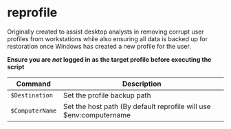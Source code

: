 # reprofile

Originally created to assist desktop analysts in removing corrupt user profiles from workstations while also ensuring all data is backed up for restoration once Windows has created a new profile for the user.

**Ensure you are _not_ logged in as the target profile before executing the script**

| Command | Description |
| --- | --- |
| `$Destination` | Set the profile backup path |
| `$ComputerName` | Set the host path (By default reprofile will use $env:computername |
